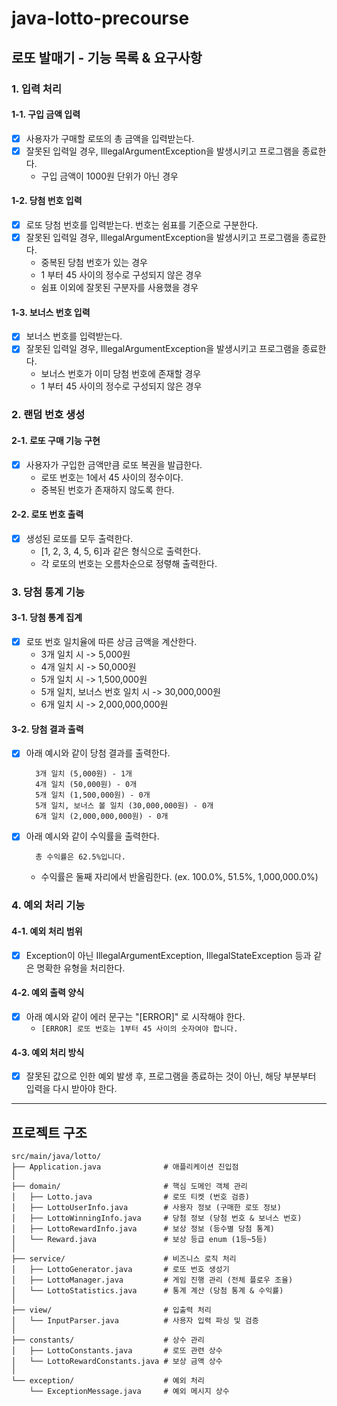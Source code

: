 # java-lotto-precourse

## 로또 발매기 - 기능 목록 & 요구사항

### 1. 입력 처리

#### 1-1. 구입 금액 입력

- [x] 사용자가 구매할 로또의 총 금액을 입력받는다.
- [x] 잘못된 입력일 경우, IllegalArgumentException을 발생시키고 프로그램을 종료한다.
  - 구입 금액이 1000원 단위가 아닌 경우

#### 1-2. 당첨 번호 입력

- [x] 로또 당첨 번호를 입력받는다. 번호는 쉼표를 기준으로 구분한다.
- [x] 잘못된 입력일 경우, IllegalArgumentException을 발생시키고 프로그램을 종료한다.
  - 중복된 당첨 번호가 있는 경우
  - 1 부터 45 사이의 정수로 구성되지 않은 경우
  - 쉼표 이외에 잘못된 구분자를 사용했을 경우

#### 1-3. 보너스 번호 입력

- [x] 보너스 번호를 입력받는다.
- [x] 잘못된 입력일 경우, IllegalArgumentException을 발생시키고 프로그램을 종료한다.
  - 보너스 번호가 이미 당첨 번호에 존재할 경우
  - 1 부터 45 사이의 정수로 구성되지 않은 경우

### 2. 랜덤 번호 생성

#### 2-1. 로또 구매 기능 구현

- [x] 사용자가 구입한 금액만큼 로또 복권을 발급한다.
  - 로또 번호는 1에서 45 사이의 정수이다.
  - 중복된 번호가 존재하지 않도록 한다.

#### 2-2. 로또 번호 출력

- [x] 생성된 로또를 모두 출력한다.
  - [1, 2, 3, 4, 5, 6]과 같은 형식으로 출력한다.
  - 각 로또의 번호는 오름차순으로 정렿해 출력한다.

### 3. 당첨 통계 기능

#### 3-1. 당첨 통계 집계

- [x] 로또 번호 일치율에 따른 상금 금액을 계산한다.
  - 3개 일치 시 -> 5,000원
  - 4개 일치 시 -> 50,000원
  - 5개 일치 시 -> 1,500,000원
  - 5개 일치, 보너스 번호 일치 시 -> 30,000,000원
  - 6개 일치 시 -> 2,000,000,000원

#### 3-2. 당첨 결과 출력

- [x] 아래 예시와 같이 당첨 결과를 출력한다.
  ```
    3개 일치 (5,000원) - 1개
    4개 일치 (50,000원) - 0개
    5개 일치 (1,500,000원) - 0개
    5개 일치, 보너스 볼 일치 (30,000,000원) - 0개
    6개 일치 (2,000,000,000원) - 0개
  ```
- [x] 아래 예시와 같이 수익률을 출력한다.
  ```
    총 수익률은 62.5%입니다.
  ```
  - 수익률은 둘째 자리에서 반올림한다. (ex. 100.0%, 51.5%, 1,000,000.0%) 

### 4. 예외 처리 기능

#### 4-1. 예외 처리 범위

- [x] Exception이 아닌 IllegalArgumentException, IllegalStateException 등과 같은 명확한 유형을 처리한다.

#### 4-2. 예외 출력 양식
- [x] 아래 예시와 같이 에러 문구는 "[ERROR]" 로 시작해야 한다.
  - ```[ERROR] 로또 번호는 1부터 45 사이의 숫자여야 합니다.```

#### 4-3. 예외 처리 방식
- [x] 잘못된 값으로 인한 예외 발생 후, 프로그램을 종료하는 것이 아닌, 해당 부분부터 입력을 다시 받아야 한다.

---

## 프로젝트 구조

```
src/main/java/lotto/
├── Application.java              # 애플리케이션 진입점
│
├── domain/                       # 핵심 도메인 객체 관리
│   ├── Lotto.java                # 로또 티켓 (번호 검증)
│   ├── LottoUserInfo.java        # 사용자 정보 (구매한 로또 정보)
│   ├── LottoWinningInfo.java     # 당첨 정보 (당첨 번호 & 보너스 번호)
│   ├── LottoRewardInfo.java      # 보상 정보 (등수별 당첨 통계)
│   └── Reward.java               # 보상 등급 enum (1등~5등)
│
├── service/                      # 비즈니스 로직 처리
│   ├── LottoGenerator.java       # 로또 번호 생성기
│   ├── LottoManager.java         # 게임 진행 관리 (전체 플로우 조율)
│   └── LottoStatistics.java      # 통계 계산 (당첨 통계 & 수익률)
│
├── view/                         # 입출력 처리
│   └── InputParser.java          # 사용자 입력 파싱 및 검증
│
├── constants/                    # 상수 관리
│   ├── LottoConstants.java       # 로또 관련 상수
│   └── LottoRewardConstants.java # 보상 금액 상수
│
└── exception/                    # 예외 처리
    └── ExceptionMessage.java     # 예외 메시지 상수
```


